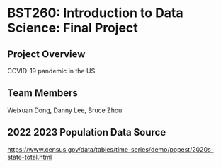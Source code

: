 # BST260: Introduction to Data Science: Final Project

## Project Overview

COVID-19 pandemic in the US

## Team Members

Weixuan Dong, Danny Lee, Bruce Zhou

## 2022 2023 Population Data Source

https://www.census.gov/data/tables/time-series/demo/popest/2020s-state-total.html
